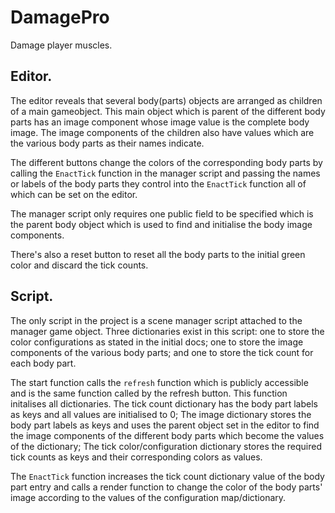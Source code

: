 # DamagePro
Damage player muscles.

## Editor.

The editor reveals that several body(parts) objects are arranged as children of a main gameobject.
This main object which is parent of the different body parts has an image component whose image value is the complete body image. The image components of the children also have values which are the various body parts as their names indicate.

The different buttons change the colors of the corresponding body parts by calling the `EnactTick` function in the manager script and passing the names or labels of the body parts they control into the `EnactTick` function all of which can be set on the editor.

The manager script only requires one public field to be specified which is the parent body object which is used to find and initialise the body image components. 

There's also a reset button to reset all the body parts to the initial green color and discard the tick counts.

## Script.

The only script in the project is a scene manager script attached to the manager game object. Three dictionaries exist in this script: one to store the color configurations as stated in the initial docs; one to store the image components of the various body parts; and one to store the tick count for each body part.

The start function calls the `refresh` function which is publicly accessible and is the same function called by the refresh button. This function initalises all dictionaries. The tick count dictionary has the body part labels as keys and all values are initialised to 0; The image dictionary stores the body part labels as keys and uses the parent object set in the editor to find the image components of the different body parts which become the values of the dictionary; The tick color/configuration dictionary stores the required tick counts as keys and their corresponding colors as values.

The `EnactTick` function increases the tick count dictionary value of the body part entry and calls a render function to change the color of the body parts' image according to the values of the configuration map/dictionary.
